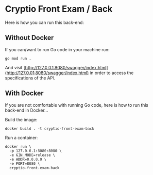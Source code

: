 # Cryptio Front Exam / Back

Here is how you can run this back-end:

## Without Docker

If you can/want to run Go code in your machine run:

```
go mod run .
```

And visit [http://127.0.0.1:8080/swagger/index.html](http://127.0.01:8080/swagger/index.html) in order
to access the specifications of the API.

## With Docker

If you are not comfortable with running Go code, here is how to run this
back-end in Docker...

Build the image:

```
docker build . -t cryptio-front-exam-back
```

Run a container:

```
docker run \
  -p 127.0.0.1:8080:8080 \
  -e GIN_MODE=release \
  -e ADDR=0.0.0.0 \
  -e PORT=8080 \
  cryptio-front-exam-back
```